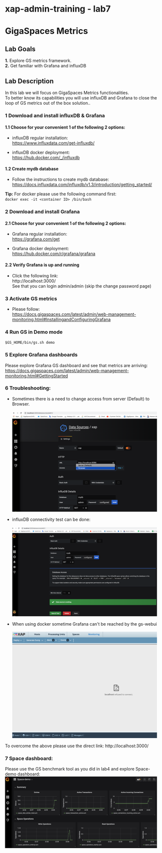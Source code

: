 # xap-admin-training - lab7

# GigaSpaces Metrics

## Lab Goals

**1.** Explore GS metrics framework. <br />
**2.** Get familiar with Grafana and influxDB<br />

## Lab Description
In this lab we will focus on GigaSpaces Metrics functionalities.<br>
To better know its capabilities you will use influxDB and Grafana to close the loop of GS metrics out of the box solution..

### 1 Download and install influxDB & Grafana

#### 1.1 Choose for your convenient 1 of the following 2 options:

* influxDB regular installation:<br>
https://www.influxdata.com/get-influxdb/

* influxDB docker deployment:<br>
https://hub.docker.com/_/influxdb

#### 1.2 Create mydb database

* Follow the instructions to create mydb database:<br>
https://docs.influxdata.com/influxdb/v1.3/introduction/getting_started/

**Tip:** For docker please use the following command first:<br>
`docker exec -it <container ID> /bin/bash`

### 2 Download and install Grafana

#### 2.1 Choose for your convenient 1 of the following 2 options:

* Grafana regular installation:<br>
https://grafana.com/get

* Grafana docker deployment:<br>
https://hub.docker.com/r/grafana/grafana

#### 2.2 Verify Grafana is up and running

* Click the following link:<br>
http://localhost:3000/ <br>
See that you can login admin/admin (skip the change password page)

### 3 Activate GS metrics

* Please follow:<br>
  https://docs.gigaspaces.com/latest/admin/web-management-monitoring.html#InstallingandConfiguringGrafana

### 4 Run GS in Demo mode

    $GS_HOME/bin/gs.sh demo
    
### 5 Explore Grafana dashboards

Please explore Grafana GS dashboard and see that metrics are arriving:<br>
https://docs.gigaspaces.com/latest/admin/web-management-monitoring.html#GettingStarted

### 6 Troubleshooting:

* Sometimes there is a need to change access from server (Default) to Browser.<br><br>
![Screenshot](./Pictures/Picture1.png)

* influxDB connectivity test can be done:<br><br>
![Screenshot](./Pictures/Picture2.png)

* When using docker sometime Grafana can't be reached by the gs-webui<br><br>
![Screenshot](./Pictures/Picture3.png)

To overcome the above please use the direct link:
http://localhost:3000/

### 7 Space dashboard:

Please use the GS benchmark tool as you did in lab4 and explore Space-demo dashboard:
![Screenshot](./Pictures/Picture4.png)


      


    